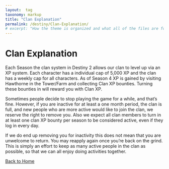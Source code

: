 ```yaml
---
layout:  tag
taxonomy: markup
title: "Clan Explanation"
permalink: /destiny/Clan-Explanation/
# excerpt: "How the theme is organized and what all of the files are for."
---
```


# Clan Explanation

Each Season the clan system in Destiny 2 allows our clan to level up via an XP system. Each character has a individual cap of 5,000 XP and the clan has a weekly cap for all characters. As of Season 4 XP is gained by visiting Hawthorne in the Tower/Farm and collecting Clan XP bounties. Turning these bounties in will reward you with Clan XP.

Sometimes people decide to stop playing the game for a while, and that’s fine. However, if you are inactive for at least a one month period, the clan is full, and new people who are more active would like to join the clan, we reserve the right to remove you. Also we expect all clan members to turn in at least one clan XP bounty per season to be considered active, even if they log in every day.

If we do end up removing you for inactivity this does not mean that you are unwelcome to return. You may reapply again once you’re back on the grind. This is simply an effort to keep as many active people in the clan as possible, so that we can all enjoy doing activities together.

[Back to Home](https://snowstormclan.github.io/Welcome-Packet/)
